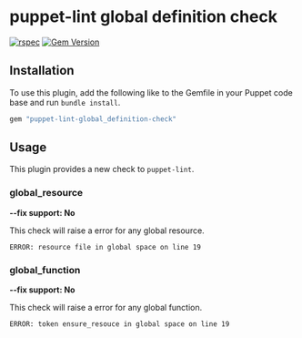 # puppet-lint global definition check

[![rspec](https://github.com/ninech/puppet-lint-global_definition-check/actions/workflows/rspec.yml/badge.svg)](https://github.com/ninech/puppet-lint-global_definition-check/actions/workflows/rspec.yml)
[![Gem Version](https://badge.fury.io/rb/puppet-lint-global_definition-check.svg)](https://badge.fury.io/rb/puppet-lint-global_definition-check)

## Installation

To use this plugin, add the following like to the Gemfile in your Puppet code
base and run `bundle install`.

```ruby
gem "puppet-lint-global_definition-check"
```

## Usage

This plugin provides a new check to `puppet-lint`.

### global_resource

**--fix support: No**

This check will raise a error for any global resource.

```
ERROR: resource file in global space on line 19
```

### global_function

**--fix support: No**

This check will raise a error for any global function.

```
ERROR: token ensure_resouce in global space on line 19
```


